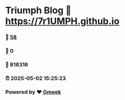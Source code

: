# Triumph Blog :link: https://7r1UMPH.github.io 
### :page_facing_up: [58](https://7r1UMPH.github.io/tag.html) 
### :speech_balloon: 0 
### :hibiscus: 818316 
### :alarm_clock: 2025-05-02 15:25:23 
### Powered by :heart: [Gmeek](https://github.com/Meekdai/Gmeek)
